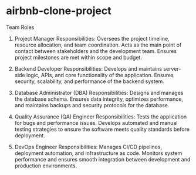 # airbnb-clone-project

Team Roles

1. Project Manager
Responsibilities: Oversees the project timeline, resource allocation, and team coordination. Acts as the main point of contact between stakeholders and the development team. Ensures project milestones are met within scope and budget.

2. Backend Developer
Responsibilities: Develops and maintains server-side logic, APIs, and core functionality of the application. Ensures security, scalability, and performance of the backend system.


3. Database Administrator (DBA)
Responsibilities: Designs and manages the database schema. Ensures data integrity, optimizes performance, and maintains backups and security protocols for the database.

4. Quality Assurance (QA) Engineer
Responsibilities: Tests the application for bugs and performance issues. Develops automated and manual testing strategies to ensure the software meets quality standards before deployment.

5. DevOps Engineer
Responsibilities: Manages CI/CD pipelines, deployment automation, and infrastructure as code. Monitors system performance and ensures smooth integration between development and production environments.

